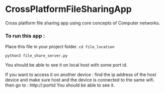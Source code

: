 # CrossPlatformFileSharingApp
Cross platform file sharing app using core concepts of Computer networks.

### To run this app : 
Place this file in your project folder.
``` cd file_location ```

``` python3 file_share_server.py ```

You should be able to see it on local host with some port id.

If you want to access it on another device : 
find the ip address of the host device and make sure host and the device is connected to the same wifi.
then go to : http://<hostipaddress>:portid
You should be able to see it.

